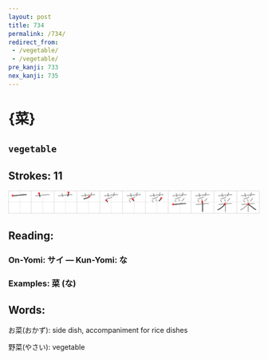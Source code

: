 ```yaml
---
layout: post
title: 734
permalink: /734/
redirect_from:
 - /vegetable/
 - /vegetable/
pre_kanji: 733
nex_kanji: 735
---
```


# {菜}

## `vegetable`

## Strokes: 11

<div class="stroke"><img src="../images/E88F9C.png" /></div>

## Reading:

### On-Yomi: サイ &mdash; Kun-Yomi: な

### Examples: 菜 (な)

## Words:

お菜(おかず): side dish, accompaniment for rice dishes

野菜(やさい): vegetable
